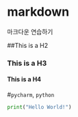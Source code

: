 # markdown
마크다운 연습하기

##This is a H2
### This is a H3
#### This is a H4

#`pycharm`, `python`
```python
print("Hello World!")
```